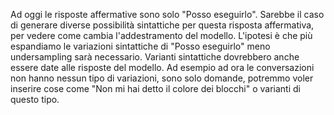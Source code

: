 Ad oggi le risposte affermative sono solo "Posso eseguirlo". Sarebbe il caso di generare diverse possibilità sintattiche per questa risposta affermativa, per vedere come cambia l'addestramento del modello.
L'ipotesi è che più espandiamo le variazioni sintattiche di "Posso eseguirlo" meno undersampling sarà necessario.
Varianti sintattiche dovrebbero anche essere date alle risposte del modello.
Ad esempio ad ora le conversazioni non hanno nessun tipo di variazioni, sono solo domande, potremmo voler inserire cose come "Non mi hai detto il colore dei blocchi" o varianti di questo tipo.

